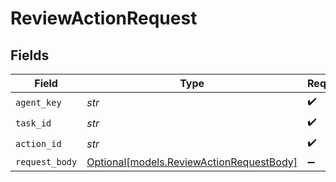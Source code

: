 # ReviewActionRequest


## Fields

| Field                                                                            | Type                                                                             | Required                                                                         | Description                                                                      |
| -------------------------------------------------------------------------------- | -------------------------------------------------------------------------------- | -------------------------------------------------------------------------------- | -------------------------------------------------------------------------------- |
| `agent_key`                                                                      | *str*                                                                            | :heavy_check_mark:                                                               | N/A                                                                              |
| `task_id`                                                                        | *str*                                                                            | :heavy_check_mark:                                                               | N/A                                                                              |
| `action_id`                                                                      | *str*                                                                            | :heavy_check_mark:                                                               | N/A                                                                              |
| `request_body`                                                                   | [Optional[models.ReviewActionRequestBody]](../models/reviewactionrequestbody.md) | :heavy_minus_sign:                                                               | N/A                                                                              |